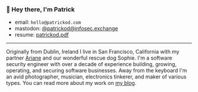 ###  👋 Hey there, I'm Patrick

* email: `hello@patrickod.com`
* mastodon: [@patrickod@infosec.exchange](https://infosec.exchange/@patrickod)
* resume: [patrickod.pdf](https://patrickod.com/assets/patrickod.pdf)

***

Originally from Dublin, Ireland I live in San Francisco, California with my partner [Ariane](https://twitter.com/stembiosis) and our wonderful rescue dog Sophie. I'm a software security engineer with over a decade of experience building, growing, operating, and securing software businesses. Away from the keyboard I'm an avid photographer, musician, electronics tinkerer, and maker of various types. You can read more about my work on [my blog](https://www.patrickod.com).


